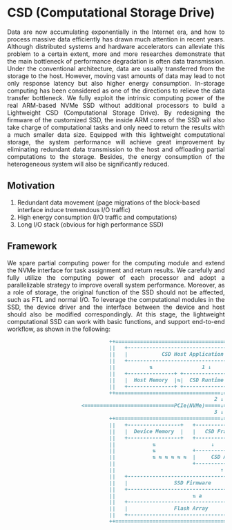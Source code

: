 # CSD (Computational Storage Drive)

<p align = "justify">
Data are now accumulating exponentially in the Internet era, and how to process massive data efficiently has drawn much attention in recent years. Although distributed systems and hardware accelerators can alleviate this problem to a certain extent, more and more researches demonstrate that the main bottleneck of performance degradation is often data transmission. Under the conventional architecture, data are usually transferred from the storage to the host. However, moving vast amounts of data may lead to not only response latency but also higher energy consumption. In-storage computing has been considered as one of the directions to relieve the data transfer bottleneck. We fully exploit the intrinsic computing power of the real ARM-based NVMe SSD without additional processors to build a Lightweight CSD (Computational Storage Drive). By redesigning the firmware of the customized SSD, the inside ARM cores of the SSD will also take charge of computational tasks and only need to return the results with a much smaller data size. Equipped with this lightweight computational storage, the system performance will achieve great improvement by eliminating redundant data transmission to the host and offloading partial computations to the storage. Besides, the energy consumption of the heterogeneous system will also be significantly reduced.
</p>

## Motivation

1. Redundant data movement (page migrations of the block-based interface induce tremendous I/O traffic)
2. High energy consumption (I/O traffic and computations)
3. Long I/O stack (obvious for high performance SSD)

## Framework

<p align = "justify">
We spare partial computing power for the computing module and extend the NVMe interface for task assignment and return results. We carefully and fully utilize the computing power of each processor and adopt a parallelizable strategy to improve overall system performance. Moreover, as a role of storage, the original function of the SSD should not be affected, such as FTL and normal I/O. To leverage the computational modules in the SSD, the device driver and the interface between the device and host should also be modified correspondingly. At this stage, the lightweight computational SSD can work with basic functions, and support end-to-end workflow, as shown in the following:
</p>

```markdown
                                 ++=================================================++
                                 ||   +-----------------------------------------+   ||
                                 ||   |           CSD Host Application          |   ||
                                 ||   +-----------------------------------------+   ||
                                 ||           ⇅                1 ↓         ↑ 5      ||
                                 ||   +---------------+ +-----------------------+   ||
                                 ||   |  Host Memory  |⇆|  CSD Runtime Library  |   ||
                                 ||   +---------------+ +-----------------------+   ||              
                                 ++==================================↓====↑=========++
                                                                   2 ↓    ↑ 4            Host
                        <=============================PCIe(NVMe)=====↓====↑===================>
                                                                   3 ↓    ↑              CSD
                                 ++==================================↓====↑=========++
                                 ||   +-----------------+   +-------------------+   ||
                                 ||   |  Device Memory  |   |   CSD Framework   |   ||
                                 ||   +-----------------+   +-------------------+   ||
                                 ||            ⇅                  ↓     ↑ d         ||
                                 ||            ⇅            +-----------------+     ||
                                 ||            ⇅ ⇆ ⇆ ⇆ ⇆ ⇆  |     CSD App     |  c  ||
                                 ||                         +-----------------+     ||
                                 ||                                  ↑ b            ||
                                 ||   +-----------------------------------------+   ||
                                 ||   |               SSD Firmware              |   ||
                                 ||   +-----------------------------------------+   ||
                                 ||                         ⇅ a                     ||
                                 ||   +-----------------------------------------+   ||
                                 ||   |               Flash Array               |   ||
                                 ||   +-----------------------------------------+   ||
                                 ++=================================================++
```

